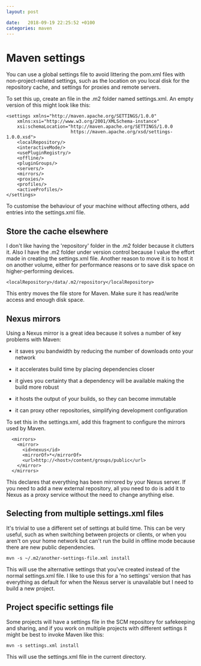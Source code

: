 ```yaml
---
layout: post

date:   2018-09-19 22:25:52 +0100
categories: maven
---
```

Maven settings
==============

You can use a global settings file to avoid littering the pom.xml files
with non-project-related settings, such as the location on you local
disk for the repository cache, and settings for proxies and remote
servers.

To set this up, create an file in the .m2 folder named settings.xml. An
empty version of this might look like this:

    <settings xmlns="http://maven.apache.org/SETTINGS/1.0.0" 
        xmlns:xsi="http://www.w3.org/2001/XMLSchema-instance" 
        xsi:schemaLocation="http://maven.apache.org/SETTINGS/1.0.0
                            https://maven.apache.org/xsd/settings-1.0.0.xsd"> 
        <localRepository/>
        <interactiveMode/>
        <usePluginRegistry/>
        <offline/>
        <pluginGroups/> 
        <servers/>
        <mirrors/>
        <proxies/>
        <profiles/> 
        <activeProfiles/> 
    </settings> 

To customise the behaviour of your machine without affecting others, add
entries into the settings.xml file.

Store the cache elsewhere
-------------------------

I don't like having the 'repository' folder in the .m2 folder because it
clutters it. Also I have the .m2 folder under version control because I
value the effort made in creating the settings.xml file. Another reason
to move it is to host it on another volume, either for performance
reasons or to save disk space on higher-performing devices.

    <localRepository>/data/.m2/repository</localRepository> 

This entry moves the file store for Maven. Make sure it has read/write
access and enough disk space.

Nexus mirrors
-------------

Using a Nexus mirror is a great idea because it solves a number of key
problems with Maven:

-   it saves you bandwidth by reducing the number of downloads onto your
    network

-   it accelerates build time by placing dependencies closer

-   it gives you certainty that a dependency will be available making
    the build more robust

-   it hosts the output of your builds, so they can become immutable

-   it can proxy other repositories, simplifying development
    configuration

To set this in the settings.xml, add this fragment to configure the
mirrors used by Maven.

      <mirrors>
        <mirror>                               
          <id>nexus</id>        
          <mirrorOf>*</mirrorOf>        
          <url>http://<host>/content/groups/public</url>                         
        </mirror>  
      </mirrors> 

This declares that everything has been mirrored by your Nexus server. If
you need to add a new external repository, all you need to do is add it
to Nexus as a proxy service without the need to change anything else.

Selecting from multiple settings.xml files
------------------------------------------

It's trivial to use a different set of settings at build time. This can
be very useful, such as when switching between projects or clients, or
when you aren't on your home network but can't run the build in offline
mode because there are new public dependencies.

    mvn -s ~/.m2/another-settings-file.xml install

This will use the alternative settings that you've created instead of
the normal settings.xml file. I like to use this for a 'no settings'
version that has everything as default for when the Nexus server is
unavailable but I need to build a new project.

Project specific settings file
------------------------------

Some projects will have a settings file in the SCM repository for
safekeeping and sharing, and if you work on multiple projects with
different settings it might be best to invoke Maven like this:

    mvn -s settings.xml install

This will use the settings.xml file in the current directory.
